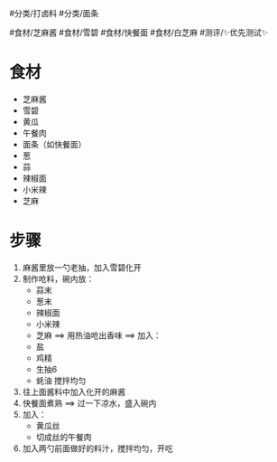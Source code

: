 #分类/打卤料 #分类/面条  
 
#食材/芝麻酱 #食材/雪碧 #食材/快餐面 #食材/白芝麻 
#测评/✨优先测试✨

# 食材
- 芝麻酱
- 雪碧
- 黄瓜
- 午餐肉
- 面条（如快餐面）
- 葱
- 蒜
- 辣椒面
- 小米辣
- 芝麻


# 步骤
1. 麻酱里放一勺老抽，加入雪碧化开
2. 制作呛料，碗内放：
   - 蒜末
   - 葱末
   - 辣椒面
   - 小米辣
   - 芝麻
   ==> 用热油呛出香味 ==> 加入：
    - 盐
    - 鸡精
    - 生抽6
    - 蚝油
    搅拌均匀
3. 往上面酱料中加入化开的麻酱
4. 快餐面煮熟 ==> 过一下凉水，盛入碗内
5. 加入：
   - 黄瓜丝
   - 切成丝的午餐肉
6. 加入两勺前面做好的料汁，搅拌均匀，开吃

